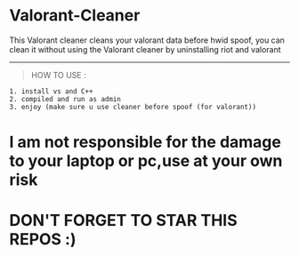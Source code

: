 # Valorant-Cleaner
This Valorant cleaner cleans your valorant data before hwid spoof, you can clean it without using the Valorant cleaner by uninstalling riot and valorant

---
> HOW TO USE : </br>
```
1. install vs and C++
2. compiled and run as admin
3. enjoy (make sure u use cleaner before spoof (for valorant))
```

# I am not responsible for the damage to your laptop or pc,use at your own risk 
# DON'T FORGET TO STAR THIS REPOS :)

